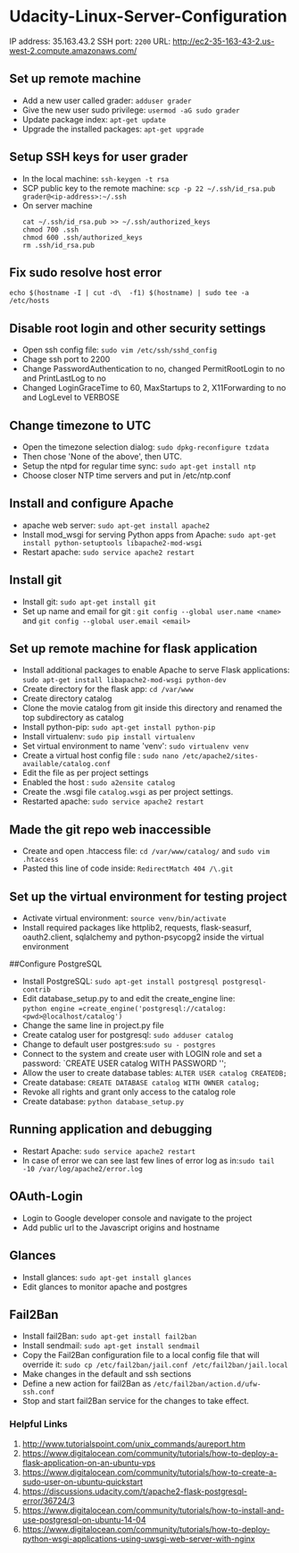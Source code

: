 # Udacity-Linux-Server-Configuration


IP address: 35.163.43.2
SSH port: `2200`
URL: http://ec2-35-163-43-2.us-west-2.compute.amazonaws.com/

## Set up remote machine

- Add a new user called grader: `adduser grader`
- Give the new user sudo privilege: `usermod -aG sudo grader`
- Update package index: `apt-get update`
- Upgrade the installed packages: `apt-get upgrade`

## Setup SSH keys for user grader
- In the local machine: `ssh-keygen -t rsa`
- SCP public key to the remote machine: `scp -p 22 ~/.ssh/id_rsa.pub grader@<ip-address>:~/.ssh`
- On server machine
	```
	cat ~/.ssh/id_rsa.pub >> ~/.ssh/authorized_keys
	chmod 700 .ssh
	chmod 600 .ssh/authorized_keys
	rm .ssh/id_rsa.pub
	```

## Fix sudo resolve host error
`echo $(hostname -I | cut -d\  -f1) $(hostname) | sudo tee -a /etc/hosts`

## Disable root login and other security settings
- Open ssh config file: `sudo vim /etc/ssh/sshd_config`
- Chage ssh port to 2200
- Change PasswordAuthentication to no, changed PermitRootLogin to no and PrintLastLog to no
- Changed LoginGraceTime to 60, MaxStartups to 2, X11Forwarding to no and LogLevel to VERBOSE

## Change timezone to UTC
- Open the timezone selection dialog:  `sudo dpkg-reconfigure tzdata`
- Then chose 'None of the above', then UTC.
-  Setup the ntpd for regular time sync:  `sudo apt-get install ntp`
- Choose closer NTP time servers and put in /etc/ntp.conf

## Install and configure Apache 
- apache web server: `sudo apt-get install apache2`
- Install mod_wsgi for serving Python apps from Apache: `sudo apt-get install python-setuptools libapache2-mod-wsgi`
- Restart apache: `sudo service apache2 restart`  

## Install git 
- Install git: `sudo apt-get install git`
-  Set up name and email for git : `git config --global user.name <name>` and `git config --global user.email <email>`

## Set up remote machine for flask application
- Install additional packages to enable Apache to serve Flask applications:  `sudo apt-get install libapache2-mod-wsgi python-dev`
- Create directory for the flask app: `cd /var/www` 
- Create directory catalog 
- Clone the movie catalog from git inside this directory and renamed the top subdirectory as catalog
- Install python-pip: `sudo apt-get install python-pip` 
- Install virtualenv: `sudo pip install virtualenv`
- Set virtual environment to name 'venv':  `sudo virtualenv venv`
-  Create a virtual host config file : `sudo nano /etc/apache2/sites-available/catalog.conf`
- Edit the file as per project settings 
- Enabled the host : `sudo a2ensite catalog`
- Create the .wsgi file `catalog.wsgi` as per project settings.
- Restarted apache: `sudo service apache2 restart`

## Made the git repo web inaccessible
- Create and open .htaccess file: `cd /var/www/catalog/` and `sudo vim .htaccess`
- Pasted this line of code inside: `RedirectMatch 404 /\.git`

## Set up the virtual environment for testing project
- Activate virtual environment: `source venv/bin/activate`
- Install required packages like httplib2, requests, flask-seasurf, oauth2.client, sqlalchemy and python-psycopg2 inside the virtual 
environment

##Configure PostgreSQL
- Install PostgreSQL:  `sudo apt-get install postgresql postgresql-contrib`
- Edit database_setup.py to and edit the create_engine line:   
  ```python engine =create_engine('postgresql://catalog:<pwd>@localhost/catalog')```
- Change the same line in project.py file
- Create catalog user for postgresql: `sudo adduser catalog`
- Change to default user postgres:`sudo su - postgres`
- Connect to the system and create user with LOGIN role and set a password: `CREATE USER catalog WITH PASSWORD '<pwd>';
- Allow the user to create database tables:  `ALTER USER catalog CREATEDB;`
- Create database:  `CREATE DATABASE catalog WITH OWNER catalog;`
- Revoke all rights and grant only access to the catalog role
- Create database: `python database_setup.py`

## Running application and debugging 
- Restart Apache:  `sudo service apache2 restart`
- In case of error we can see last few lines of error log as in:`sudo tail -10 /var/log/apache2/error.log`

## OAuth-Login
- Login to Google developer console and navigate to the project
- Add public url to the Javascript origins and hostname

## Glances
- Install glances: `sudo apt-get install glances`
- Edit glances to monitor apache and postgres

## Fail2Ban
- Install fail2Ban: `sudo apt-get install fail2ban`
- Install sendmail: `sudo apt-get install sendmail`
- Copy the Fail2Ban configuration file to a local config file that will override it: `sudo cp /etc/fail2ban/jail.conf /etc/fail2ban/jail.local`
- Make changes in the default and ssh sections 
- Define a new action for fail2Ban as `/etc/fail2ban/action.d/ufw-ssh.conf` 
- Stop and start fail2Ban service for the changes to take effect.


### Helpful Links
1. http://www.tutorialspoint.com/unix_commands/aureport.htm
2. https://www.digitalocean.com/community/tutorials/how-to-deploy-a-flask-application-on-an-ubuntu-vps
3. https://www.digitalocean.com/community/tutorials/how-to-create-a-sudo-user-on-ubuntu-quickstart
4. https://discussions.udacity.com/t/apache2-flask-postgresql-error/36724/3
5. https://www.digitalocean.com/community/tutorials/how-to-install-and-use-postgresql-on-ubuntu-14-04
6. https://www.digitalocean.com/community/tutorials/how-to-deploy-python-wsgi-applications-using-uwsgi-web-server-with-nginx

